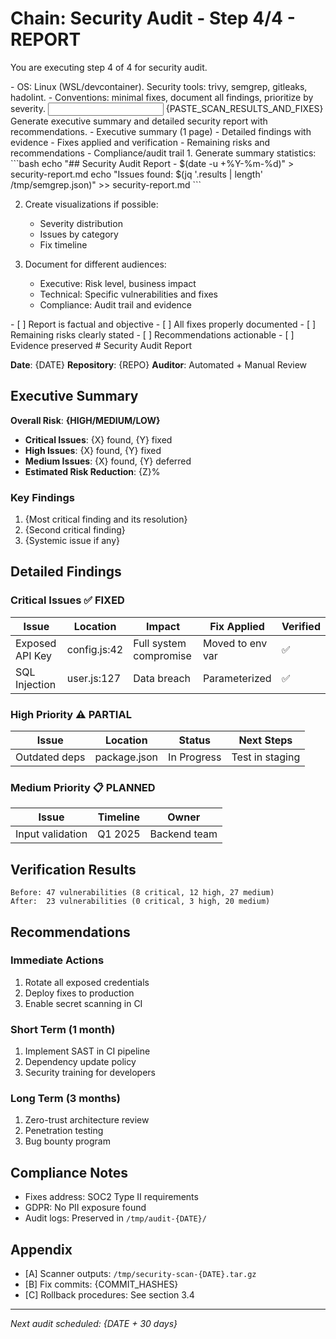# Chain: Security Audit - Step 4/4 - REPORT

You are executing step 4 of 4 for security audit.

<context>
- OS: Linux (WSL/devcontainer). Security tools: trivy, semgrep, gitleaks, hadolint.
- Conventions: minimal fixes, document all findings, prioritize by severity.
</context>

<input>
{PASTE_SCAN_RESULTS_AND_FIXES}
</input>

<goal>
Generate executive summary and detailed security report with recommendations.
</goal>

<plan>
- Executive summary (1 page)
- Detailed findings with evidence
- Fixes applied and verification
- Remaining risks and recommendations
- Compliance/audit trail
</plan>

<work>
1. Generate summary statistics:
   ```bash
   echo "## Security Audit Report - $(date -u +%Y-%m-%d)" > security-report.md
   echo "Issues found: $(jq '.results | length' /tmp/semgrep.json)" >> security-report.md
   ```

2. Create visualizations if possible:
   - Severity distribution
   - Issues by category
   - Fix timeline

3. Document for different audiences:
   - Executive: Risk level, business impact
   - Technical: Specific vulnerabilities and fixes
   - Compliance: Audit trail and evidence
</work>

<review>
- [ ] Report is factual and objective
- [ ] All fixes properly documented
- [ ] Remaining risks clearly stated
- [ ] Recommendations actionable
- [ ] Evidence preserved
</review>

<handoff>
<report>
# Security Audit Report

**Date**: {DATE}
**Repository**: {REPO}
**Auditor**: Automated + Manual Review

## Executive Summary

**Overall Risk**: **{HIGH/MEDIUM/LOW}**

- **Critical Issues**: {X} found, {Y} fixed
- **High Issues**: {X} found, {Y} fixed
- **Medium Issues**: {X} found, {Y} deferred
- **Estimated Risk Reduction**: {Z}%

### Key Findings
1. {Most critical finding and its resolution}
2. {Second critical finding}
3. {Systemic issue if any}

## Detailed Findings

### Critical Issues ✅ FIXED
| Issue | Location | Impact | Fix Applied | Verified |
|-------|----------|---------|------------|----------|
| Exposed API Key | config.js:42 | Full system compromise | Moved to env var | ✅ |
| SQL Injection | user.js:127 | Data breach | Parameterized | ✅ |

### High Priority ⚠️ PARTIAL
| Issue | Location | Status | Next Steps |
|-------|----------|---------|------------|
| Outdated deps | package.json | In Progress | Test in staging |

### Medium Priority 📋 PLANNED
| Issue | Timeline | Owner |
|-------|----------|-------|
| Input validation | Q1 2025 | Backend team |

## Verification Results
```
Before: 47 vulnerabilities (8 critical, 12 high, 27 medium)
After:  23 vulnerabilities (0 critical, 3 high, 20 medium)
```

## Recommendations

### Immediate Actions
1. Rotate all exposed credentials
2. Deploy fixes to production
3. Enable secret scanning in CI

### Short Term (1 month)
1. Implement SAST in CI pipeline
2. Dependency update policy
3. Security training for developers

### Long Term (3 months)
1. Zero-trust architecture review
2. Penetration testing
3. Bug bounty program

## Compliance Notes
- Fixes address: SOC2 Type II requirements
- GDPR: No PII exposure found
- Audit logs: Preserved in `/tmp/audit-{DATE}/`

## Appendix
- [A] Scanner outputs: `/tmp/security-scan-{DATE}.tar.gz`
- [B] Fix commits: {COMMIT_HASHES}
- [C] Rollback procedures: See section 3.4

---
*Next audit scheduled: {DATE + 30 days}*
</report>
</handoff>
